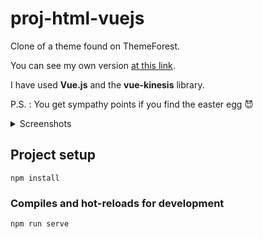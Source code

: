 # proj-html-vuejs

Clone of a theme found on ThemeForest.<br/>

You can see my own version <a href="https://morieri-theme.netlify.app">at this link<a/>.<br/>

I have used **Vue.js** and the **vue-kinesis** library.<br/>
  
P.S. :
  You get sympathy points if you find the easter egg :smiling_imp: 

<details>
  <summary>Screenshots</summary>
  <img src="https://i.imgur.com/uG5YIc1.png" name="1">
  <img src="https://i.imgur.com/MGsuzR4.png" name="2">
</details>
  
## Project setup
```
npm install
```

### Compiles and hot-reloads for development
```
npm run serve
```
